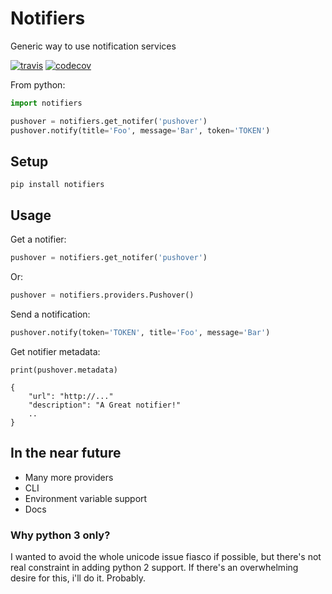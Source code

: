 # Notifiers
Generic way to use notification services

[![travis](https://api.travis-ci.org/liiight/notifiers.png?branch=master)](https://travis-ci.org/liiight/notifiers)  [![codecov](https://codecov.io/gh/liiight/notifiers/branch/master/graph/badge.svg)](https://codecov.io/gh/liiight/notifiers)


From python:
```python
import notifiers

pushover = notifiers.get_notifer('pushover')
pushover.notify(title='Foo', message='Bar', token='TOKEN')
```

## Setup
```
pip install notifiers
```

## Usage

Get a notifier:
```python
pushover = notifiers.get_notifer('pushover')
```
Or:
```python
pushover = notifiers.providers.Pushover()
```

Send a notification:
```python
pushover.notify(token='TOKEN', title='Foo', message='Bar')
```

Get notifier metadata:
```text
print(pushover.metadata)

{
    "url": "http://..."
    "description": "A Great notifier!"
    ..
}
```

## In the near future

- Many more providers
- CLI
- Environment variable support
- Docs

### Why python 3 only?

I wanted to avoid the whole unicode issue fiasco if possible, but there's not real constraint in adding python 2 support. If there's an overwhelming desire for this, i'll do it. Probably. 

